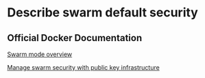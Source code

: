 # Describe swarm default security

## Official Docker Documentation
[Swarm mode overview](https://docs.docker.com/engine/swarm/)

[Manage swarm security with public key infrastructure](https://docs.docker.com/engine/swarm/how-swarm-mode-works/pki/)
